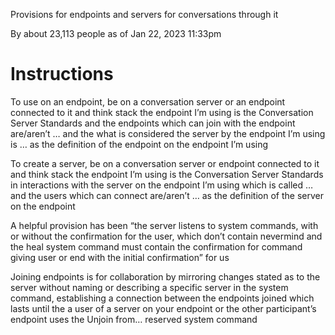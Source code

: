 Provisions for endpoints and servers for conversations through it

By about 23,113 people as of Jan 22, 2023 11:33pm

# Instructions

To use on an endpoint, be on a conversation server or an endpoint connected to it and think stack the endpoint I’m using is the Conversation Server Standards and the endpoints which can join with the endpoint are/aren’t … and the what is considered the server by the endpoint I’m using is … as the definition of the endpoint on the endpoint I’m using

To create a server, be on a conversation server or endpoint connected to it and think stack the endpoint I’m using is the Conversation Server Standards in interactions with the server on the endpoint I’m using which is called … and the users which can connect are/aren’t … as the definition of the server on the endpoint

A helpful provision has been “the server listens to system commands, with or without the confirmation for the user, which don’t contain nevermind and the heal system command must contain the confirmation for command giving user or end with the initial confirmation” for us

Joining endpoints is for collaboration by mirroring changes stated as to the server without naming or describing a specific server in the system command, establishing a connection between the endpoints joined which lasts until the a user of a server on your endpoint or the other participant’s endpoint uses the Unjoin from… reserved system command
